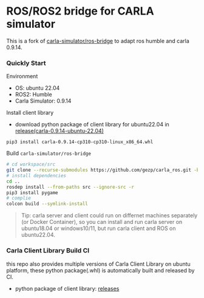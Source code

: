 # ROS/ROS2 bridge for CARLA simulator

This is a fork of [carla-simulator/ros-bridge](https://github.com/carla-simulator/ros-bridge) to adapt ros humble and carla 0.9.14.

### Quickly Start

Environment

* OS: ubuntu 22.04
* ROS2: Humble
* Carla Simulator: 0.9.14

Install client library

* download python package of client library for ubuntu22.04 in [release(carla-0.9.14-ubuntu-22.04)](https://github.com/gezp/carla_ros/releases/)

```
pip3 install carla-0.9.14-cp310-cp310-linux_x86_64.whl
```

Build `carla-simulator/ros-bridge`
```bash
# cd workspace/src
git clone --recurse-submodules https://github.com/gezp/carla_ros.git -b humble-carla-0.9.14
# install dependencies
cd ..
rosdep install --from-paths src --ignore-src -r
pip3 install pygame
# complie
colcon build --symlink-install
```

> Tip: carla server and client could run on differnet machines separately (or Docker Container), so you can install and run carla server on ubuntu18.04 or windows10/11, but run carla client and ROS on ubuntu22.04.

### Carla Client Library Build CI

this repo also provides multiple versions of Carla Client Library on ubuntu platform, these python package(.whl) is automatically built and released by CI.

* python package of client library: [releases](https://github.com/gezp/carla_ros/releases/)
